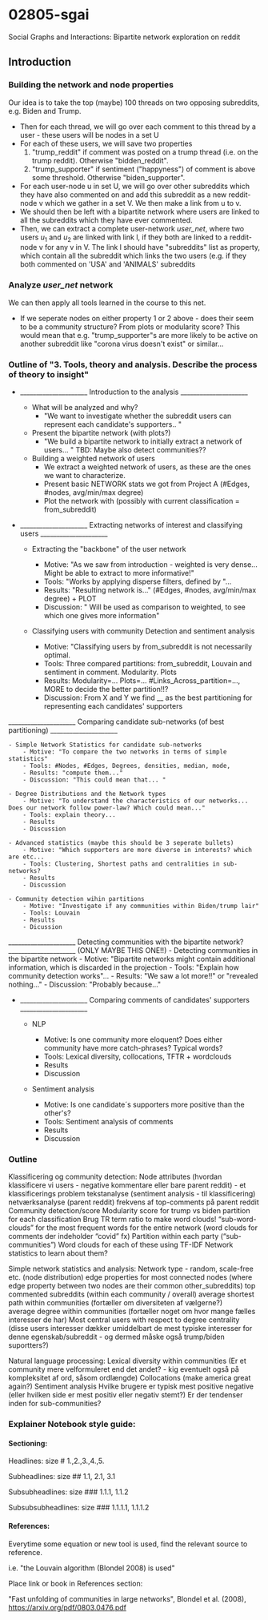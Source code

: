 # 02805-sgai
Social Graphs and Interactions: Bipartite network exploration on reddit

## Introduction

### Building the network and node properties
Our idea is to take the top (maybe) 100 threads on two opposing subreddits, e.g. Biden and Trump. 
- Then for each thread, we will go over each comment to this thread by a user - these users will be nodes in a set U
- For each of these users, we will save two properties
    1. "trump_reddit" if comment was posted on a trump thread (i.e. on the trump reddit). Otherwise "bidden_reddit".
    2. "trump_supporter" if sentiment ("happyness") of comment is above some threshold. Otherwise "biden_supporter".
- For each user-node u in set U, we will go over other subreddits which they have also commented on and add this subreddit as a new reddit-node v which we gather in a set V. We then make a link from u to v.
- We should then be left with a bipartite network where users are linked to all the subreddits which they have ever commented. 
- Then, we can extract a complete user-network *user_net*, where two users $u_1$ and $u_2$ are linked with link l, if they both are linked to a reddit-node v for any v in V. The link l should have "subreddits" list as property, which contain all the subreddit which links the two users (e.g. if they both commented on 'USA' and 'ANIMALS' subreddits
### Analyze *user_net* network
We can then apply all tools learned in the course to this net.
- If we seperate nodes on either property 1 or 2 above - does their seem to be a community structure? From plots or modularity score? This would mean that e.g. "trump_supporter"s are more likely to be active on another subreddit like "corona virus doesn't exist" or similar...



### Outline of "3. Tools, theory and analysis. Describe the process of theory to insight"

- _____________________ Introduction to the analysis _____________________
    - What will be analyzed and why?
        - "We want to investigate whether the subreddit users can represent each candidate's supporters.. "
    - Present the bipartite network (with plots?)
        - "We build a bipartite network to initially extract a network of users... " TBD: Maybe also detect communities??
    - Building a weighted network of users
        - We extract a weighted network of users, as these are the ones we want to characterize. 
        - Present basic NETWORK stats we got from Project A (#Edges, #nodes, avg/min/max degree)
        - Plot the network with (possibly with current classification = from_subreddit)


- _____________________ Extracting networks of interest and classifying users _____________________

    - Extracting the "backbone" of the user network
        - Motive: "As we saw from introduction - weighted is very dense... Might be able to extract to more informative!" 
        - Tools: "Works by applying disperse filters, defined by "...
        - Results: "Resulting network is..." (#Edges, #nodes, avg/min/max degree) + PLOT
        - Discussion: " Will be used as comparison to weighted, to see which one gives more information"

    - Classifying users with community Detection and sentiment analysis
        - Motive: "Classifying users by from_subreddit is not necessarily optimal.
        - Tools: Three compared partitions: from_subreddit, Louvain and sentiment in comment. Modularity. Plots
        - Results: Modularity=... Plots=... #Links_Across_partition=..., MORE to decide the better partition!!?
        - Discussion: From X and Y we find __ as the best partitioning for representing each candidates' supporters
     
_____________________ Comparing candidate sub-networks (of best partitioning) _____________________

    - Simple Network Statistics for candidate sub-networks
        - Motive: "To compare the two networks in terms of simple statistics"
        - Tools: #Nodes, #Edges, Degrees, densities, median, mode, 
        - Results: "compute them..."
        - Discussion: "This could mean that... "
    
    - Degree Distributions and the Network types
        - Motive: "To understand the characteristics of our networks... Does our network follow power-law? Which could mean..."
        - Tools: explain theory...
        - Results
        - Discussion

    - Advanced statistics (maybe this should be 3 seperate bullets)
        - Motive: "Which supporters are more diverse in interests? which are etc...
        - Tools: Clustering, Shortest paths and centralities in sub-networks?
        - Results
        - Discussion

    - Community detection wihin partitions
        - Motive: "Investigate if any communities within Biden/trump lair"
        - Tools: Louvain
        - Results
        - Dicussion


_____________________ Detecting communities with the bipartite network? _____________________ (ONLY MAYBE THIS ONE!!)
    - Detecting communities in the bipartite network
        - Motive: "Bipartite networks might contain additional information, which is discarded in the projection
        - Tools: "Explain how community detection works"...
        - Results: "We saw a lot more!!" or "revealed nothing..."
        - Discussion: "Probably because..."



- _____________________ Comparing comments of candidates' supporters _____________________
    - NLP
        - Motive: Is one community more eloquent? Does either community have more catch-phrases? Typical words?
        - Tools: Lexical diversity, collocations, TFTR + wordclouds
        - Results
        - Discussion

    - Sentiment analysis
        - Motive: Is one candidate´s supporters more positive than the other's?
        - Tools: Sentiment analysis of comments
        - Results
        - Discussion









### Outline
Klassificering og community detection:
Node attributes (hvordan klassificere vi users - negative kommentare eller bare parent reddit) - et klassificerings problem
tekstanalyse (sentiment analysis - til klassificering)
netværksanalyse (parent reddit)
frekvens af top-comments på parent reddit 
Community detection/score
Modularity score for trump vs biden partition for each classification
Brug TR term ratio to make word clouds!
“sub-word-clouds” for the most frequent words for the entire network (word clouds for comments der indeholder “covid” fx) 
Partition within each party (“sub-communities”)
Word clouds for each of these using TF-IDF
Network statistics to learn about them?
 
Simple network statistics and analysis:
Network type - random, scale-free etc. (node distribution)
edge properties for most connected nodes (where edge property between two nodes are their common other_subreddits)
top commented subreddits (within each community / overall)
average shortest path within communities (fortæller om diversiteten af vælgerne?)  
average degree within communities (fortæller noget om hvor mange fælles interesser de har)
Most central users with respect to degree centrality (disse users interesser dækker umiddelbart de mest typiske interesser for denne egenskab/subreddit - og dermed måske også trump/biden suportters?)
 
Natural language processing:
Lexical diversity within communities (Er et community mere velformuleret end det andet? - kig eventuelt også på kompleksitet af ord, såsom ordlængde)
Collocations (make america great again?)
Sentiment analysis
Hvilke brugere er typisk mest positive negative (eller hvilken side er mest positiv eller negativ stemt?)
Er der tendenser inden for sub-communities?

### Explainer Notebook style guide:

#### Sectioning: 

Headlines: size #
1.,2.,3.,4.,5. 

Subheadlines: size ##
1.1, 2.1, 3.1

Subsubheadlines: size ###
1.1.1, 1.1.2 

Subsubsubheadlines: size ###
1.1.1.1, 1.1.1.2 

#### References: 

Everytime some equation or new tool is used, find the relevant source to reference. 

i.e.  "the Louvain algorithm (Blondel 2008) is used"

Place link or book in References section:

"Fast unfolding of communities in large networks", Blondel et al. (2008), https://arxiv.org/pdf/0803.0476.pdf







